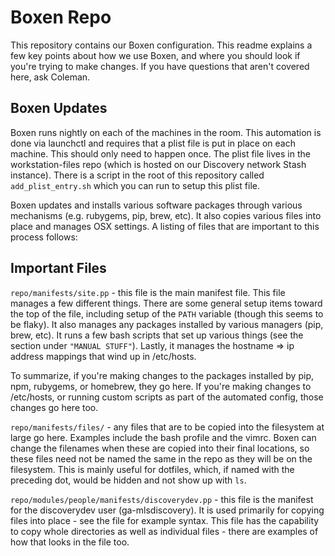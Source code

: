 # Boxen Repo

This repository contains our Boxen configuration. This readme explains a few key points about how we use Boxen, and where you should look if you're trying to make changes. If you have questions that aren't covered here, ask Coleman. 

## Boxen Updates
Boxen runs nightly on each of the machines in the room. This automation is done via launchctl and requires that a plist file is put in place on each machine. This should only need to happen once. The plist file lives in the workstation-files repo (which is hosted on our Discovery network Stash instance). There is a script in the root of this repository called `add_plist_entry.sh` which you can run to setup this plist file. 

Boxen updates and installs various software packages through various mechanisms (e.g. rubygems, pip, brew, etc). It also copies various files into place and manages OSX settings. A listing of files that are important to this process follows: 

## Important Files
`repo/manifests/site.pp` - this file is the main manifest file. This file manages a few different things. There are some general setup items toward the top of the file, including setup of the `PATH` variable (though this seems to be flaky). It also manages any packages installed by various managers (pip, brew, etc). It runs a few bash scripts that set up various things (see the section under `"MANUAL STUFF"`). Lastly, it manages the hostname => ip address mappings that wind up in /etc/hosts. 

To summarize, if you're making changes to the packages installed by pip, npm, rubygems, or homebrew, they go here. If you're making changes to /etc/hosts, or running custom scripts as part of the automated config, those changes go here too.

`repo/manifests/files/` - any files that are to be copied into the filesystem at large go here. Examples include the bash profile and the vimrc. Boxen can change the filenames when these are copied into their final locations, so these files need not be named the same in the repo as they will be on the filesystem. This is mainly useful for dotfiles, which, if named with the preceding dot, would be hidden and not show up with `ls`. 

`repo/modules/people/manifests/discoverydev.pp` - this file is the manifest for the discoverydev user (ga-mlsdiscovery). It is used primarily for copying files into place - see the file for example syntax. This file has the capability to copy whole directories as well as individual files - there are examples of how that looks in the file too. 


